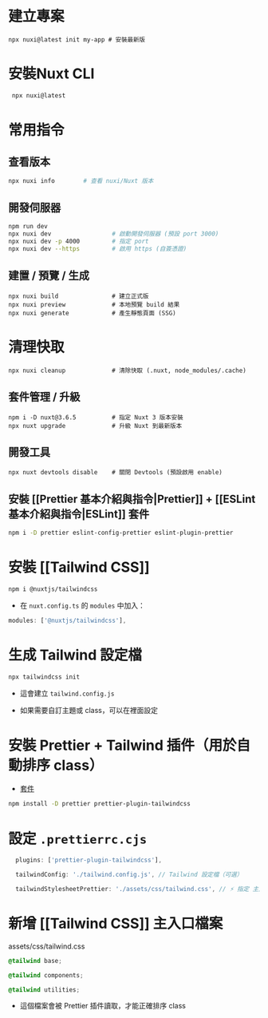 # 建立專案

```
npx nuxi@latest init my-app # 安裝最新版
```

# 安裝Nuxt CLI

```bash
 npx nuxi@latest
```

# 常用指令

## 查看版本

```bash
npx nuxi info        # 查看 nuxi/Nuxt 版本
```

## 開發伺服器

```bash
npm run dev
npx nuxi dev                 # 啟動開發伺服器 (預設 port 3000)
npx nuxi dev -p 4000         # 指定 port
npx nuxi dev --https         # 啟用 https (自簽憑證)
```

## 建置 / 預覽 / 生成

```
npx nuxi build               # 建立正式版
npx nuxi preview             # 本地預覽 build 結果
npx nuxi generate            # 產生靜態頁面 (SSG)
```

# 清理快取

```
npx nuxi cleanup             # 清除快取 (.nuxt, node_modules/.cache)
```

## 套件管理 / 升級

```
npm i -D nuxt@3.6.5          # 指定 Nuxt 3 版本安裝
npx nuxt upgrade             # 升級 Nuxt 到最新版本
```

## 開發工具

```
npx nuxt devtools disable    # 關閉 Devtools (預設啟用 enable)
```

## 安裝 [[Prettier 基本介紹與指令|Prettier]] + [[ESLint 基本介紹與指令|ESLint]] 套件

```bash
npm i -D prettier eslint-config-prettier eslint-plugin-prettier
```

# 安裝 [[Tailwind CSS]]

```bash
npm i @nuxtjs/tailwindcss
```

- 在 `nuxt.config.ts` 的 `modules` 中加入：
```ts
modules: ['@nuxtjs/tailwindcss'],
```

# 生成 Tailwind 設定檔

```js
npx tailwindcss init
```
- 這會建立 `tailwind.config.js`
    
- 如果需要自訂主題或 class，可以在裡面設定

# 安裝 Prettier + Tailwind 插件（用於自動排序 class）

- [套件](https://github.com/tailwindlabs/prettier-plugin-tailwindcss?tab=readme-ov-file)

```bash
npm install -D prettier prettier-plugin-tailwindcss
```

# 設定 `.prettierrc.cjs`

```js
  plugins: ['prettier-plugin-tailwindcss'],

  tailwindConfig: './tailwind.config.js', // Tailwind 設定檔（可選）

  tailwindStylesheetPrettier: './assets/css/tailwind.css', // ⚡ 指定 主入口
```

# 新增 [[Tailwind CSS]] 主入口檔案

assets/css/tailwind.css

```css
@tailwind base;

@tailwind components;

@tailwind utilities;
```

- 這個檔案會被 Prettier 插件讀取，才能正確排序 class